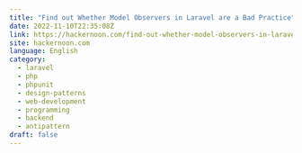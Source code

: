 ```yaml
---
title: "Find out Whether Model Observers in Laravel are a Bad Practice"
date: 2022-11-10T22:35:08Z
link: https://hackernoon.com/find-out-whether-model-observers-in-laravel-are-a-bad-practice?source=rss&utm_medium=RSS&utm_source=news.12bit.vn
site: hackernoon.com
language: English
category:
  - laravel
  - php
  - phpunit
  - design-patterns
  - web-development
  - programming
  - backend
  - antipattern
draft: false
---
```


